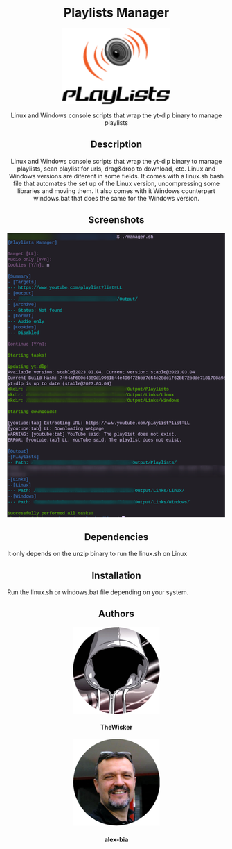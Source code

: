 <h1 align="center">Playlists Manager</h1>
<div align="center">
    <img width="250" src="./assets/logo.png">
</div>
<p align="center">Linux and Windows console scripts that wrap the yt-dlp binary to manage playlists</p>

<h2 align="center">Description</h2>

<p align="center">Linux and Windows console scripts that wrap the yt-dlp binary to manage playlists, scan playlist for urls, drag&drop to download, etc. Linux and Windows versions are diferent in some fields. It comes with a linux.sh bash file that automates the set up of the Linux version, uncompressing some libraries and moving them. It also comes with it Windows counterpart windows.bat that does the same for the Windows version.</p>

<h2 align="center">Screenshots</h2>

![Linux script screenshot](./assets/Screenshot_One.png)

<!--![Windows script screenshot](./assets/Screenshot_Two.png)-->

<h2 align="center">Dependencies</h2>

It only depends on the unzip binary to run the linux.sh on Linux

<h2 align="center">Installation</h2>

Run the linux.sh or windows.bat file depending on your system.

<h2 align="center">Authors</h2>
<div align="center">
    <img width="200" height="200" src="./assets/profile.png"></img>
</div>
<h4 align="center">TheWisker</h4>
<div align="center">
    <img width="200" height="200" src="./assets/profile2.png"></img>
</div>
<h4 align="center">alex-bia</h4>
